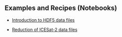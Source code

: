 Examples and Recipes (Notebooks)
--------------------------------

* [Introduction to HDF5 data files](https://nbviewer.jupyter.org/github/fspaolo/captoolkit/blob/master/notebooks/intro-to-hdf5.ipynb)

* [Reduction of ICESat-2 data files](https://github.com/fspaolo/captoolkit/blob/master/notebooks/redu-is2-files.ipynb)  

